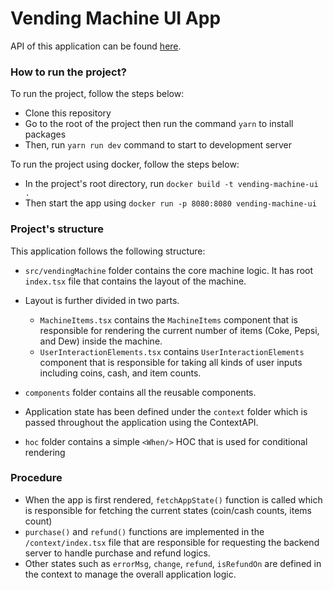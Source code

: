 # Vending Machine UI App

API of this application can be found [here](https://github.com/aatbip/vending-machine-server#application-state).

### How to run the project?

To run the project, follow the steps below:

- Clone this repository
- Go to the root of the project then run the command `yarn` to install packages
- Then, run `yarn run dev` command to start to development server

To run the project using docker, follow the steps below:

- In the project's root directory, run `docker build -t vending-machine-ui .`
- Then start the app using `docker run -p 8080:8080 vending-machine-ui`

### Project's structure

This application follows the following structure:

- `src/vendingMachine` folder contains the core machine logic. It has root `index.tsx` file that contains the layout of the machine. 
- Layout is further divided in two parts. 

   - `MachineItems.tsx` contains the `MachineItems` component that is responsible for rendering the current number of items (Coke, Pepsi, and Dew) inside the machine. 
   - `UserInteractionElements.tsx` contains `UserInteractionElements` component that is responsible for taking all kinds of user inputs including coins, cash, and item counts.
- `components` folder contains all the reusable components.
- Application state has been defined under the `context` folder which is passed throughout the application using the ContextAPI.
- `hoc` folder contains a simple `<When/>` HOC that is used for conditional rendering

### Procedure

- When the app is first rendered, `fetchAppState()` function is called which is responsible for fetching the current states (coin/cash counts, items count)
- `purchase()` and `refund()` functions are implemented in the `/context/index.tsx` file that are responsible for requesting the backend server to handle purchase and refund logics.
- Other states such as `errorMsg`, `change`, `refund`, `isRefundOn` are defined in the context to manage the overall application logic.
